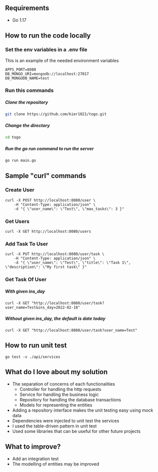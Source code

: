 ## Requirements
- Go 1.17

## How to run the code locally

### Set the env variables in a .env file
This is an example of the needed environment variables
```
APPS_PORT=8080
DB_MONGO_URI=mongodb://localhost:27017
DB_MONGODB_NAME=test
```

### Run this commands
##### Clone the repository
####
```bash
git clone https://github.com/kier1021/togo.git
```
##### Change the directory 
####
```bash
cd togo
``` 
##### Run the go run command to run the server
####
```bash
go run main.go
```

## Sample "curl" commands
### Create User
```
curl -X POST http://localhost:8080/user \
    -H "Content-Type: application/json" \
    -d "{ \"user_name\": \"Test\", \"max_tasks\": 3 }"
```

### Get Users
```
curl -X GET http://localhost:8080/users 
```

### Add Task To User
```
curl -X PUT http://localhost:8080/user/task \
    -H "Content-Type: application/json" \
    -d "{ \"user_name\": \"Test\", \"title\": \"Task 1\", \"description\": \"My first task\" }"
```

### Get Task Of User
##### With given ins_day
#### 
```
curl -X GET "http://localhost:8080/user/task?user_name=Test&ins_day=2022-02-18"
```

##### Without given ins_day, the default is date today
#### 
```
curl -X GET "http://localhost:8080/user/task?user_name=Test"
```

## How to run unit test

```
go test -v ./api/services
```

## What do I love about my solution
- The separation of concerns of each functionalities
    - Controller for handling the http requests
    - Service for handling the business logic
    - Repository for handling the database transactions
    - Models for representing the entities
- Adding a repository interface makes the unit testing easy using mock data
- Dependencies were injected to unit test the services
- I used the table-driven pattern in unit test
- Used some libraries that can be useful for other future projects

## What to improve?
- Add an integration test
- The modelling of entities may be improved
